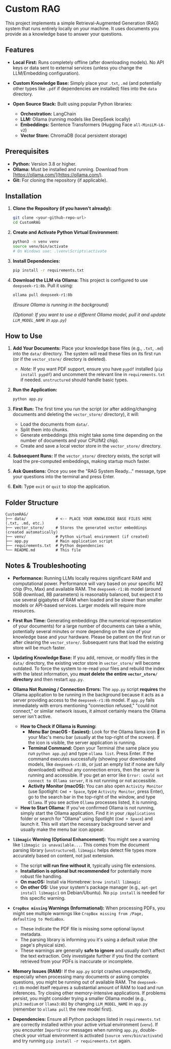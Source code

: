 # Custom RAG

This project implements a simple Retrieval-Augmented Generation (RAG) system that runs entirely locally on your machine. It uses documents you provide as a knowledge base to answer your questions.

## Features

* **Local First:** Runs completely offline (after downloading models). No API keys or data sent to external services (unless you change the LLM/Embedding configuration).

* **Custom Knowledge Base:** Simply place your `.txt`, `.md` (and potentially other types like `.pdf` if dependencies are installed) files into the `data` directory.

* **Open Source Stack:** Built using popular Python libraries:
    * **Orchestration:** LangChain
    * **LLM:** Ollama (running models like DeepSeek locally)
    * **Embeddings:** Sentence Transformers (Hugging Face `all-MiniLM-L6-v2`)
    * **Vector Store:** ChromaDB (local persistent storage)

## Prerequisites

* **Python:** Version 3.8 or higher.
* **Ollama:** Must be installed and running. Download from [https://ollama.com/](https://ollama.com/).
* **Git:** For cloning the repository (if applicable).

## Installation

1.  **Clone the Repository (if you haven't already):**
    ```bash
    git clone <your-github-repo-url>
    cd CustomRAG
    ```

2.  **Create and Activate Python Virtual Environment:**
    ```bash
    python3 -m venv venv
    source venv/bin/activate
    # On Windows use: .\venv\Scripts\activate
    ```

3.  **Install Dependencies:**
    ```bash
    pip install -r requirements.txt
    ```

4.  **Download the LLM via Ollama:**
    This project is configured to use `deepseek-r1:8b`. Pull it using:
    ```bash
    ollama pull deepseek-r1:8b
    ```
    *(Ensure Ollama is running in the background)*

    *(Optional: If you want to use a different Ollama model, pull it and update `LLM_MODEL_NAME` in `app.py`)*

## How to Use

1.  **Add Your Documents:** Place your knowledge base files (e.g., `.txt`, `.md`) into the `data/` directory. The system will read these files on its first run (or if the `vector_store/` directory is deleted).
    * *Note:* If you want PDF support, ensure you have `pypdf` installed (`pip install pypdf`) and uncomment the relevant line in `requirements.txt` if needed. `unstructured` should handle basic types.

2.  **Run the Application:**
    ```bash
    python app.py
    ```

3.  **First Run:** The first time you run the script (or after adding/changing documents and deleting the `vector_store/` directory), it will:
    * Load the documents from `data/`.
    * Split them into chunks.
    * Generate embeddings (this might take some time depending on the number of documents and your CPU/M2 chip).
    * Create and save a local vector store in the `vector_store/` directory.

4.  **Subsequent Runs:** If the `vector_store/` directory exists, the script will load the pre-computed embeddings, making startup much faster.

5.  **Ask Questions:** Once you see the "RAG System Ready..." message, type your questions into the terminal and press Enter.

6.  **Exit:** Type `exit` or `quit` to stop the application.

## Folder Structure

```
CustomRAG/
├── data/             # <-- PLACE YOUR KNOWLEDGE BASE FILES HERE (.txt, .md, etc.)
├── vector_store/     # Stores the generated vector embeddings (created automatically)
├── venv/             # Python virtual environment (if created)
├── app.py            # Main application script
├── requirements.txt  # Python dependencies
└── README.md         # This file
```

## Notes & Troubleshooting

* **Performance:** Running LLMs locally requires significant RAM and computational power. Performance will vary based on your specific M2 chip (Pro, Max) and available RAM. The `deepseek-r1:8b` model (around 5GB download, 8B parameters) is reasonably balanced, but expect it to use several gigabytes of RAM when loaded and be slower than smaller models or API-based services. Larger models will require more resources.

* **First Run Time:** Generating embeddings (the numerical representation of your documents) for a large number of documents can take a while, potentially several minutes or more depending on the size of your knowledge base and your hardware. Please be patient on the first run or after clearing the `vector_store/`. Subsequent runs that load the existing store will be much faster.

* **Updating Knowledge Base:** If you add, remove, or modify files in the `data/` directory, the existing vector store in `vector_store/` will become outdated. To force the system to re-read your files and rebuild the index with the latest information, you **must delete the entire `vector_store/` directory** and then restart `app.py`.

* **Ollama Not Running / Connection Errors:** The `app.py` script **requires** the Ollama application to be running in the background because it acts as a server providing access to the `deepseek-r1:8b` model. If `app.py` fails immediately with errors mentioning "connection refused," "could not connect," or similar network issues, it almost certainly means the Ollama server isn't active.
    * **How to Check if Ollama is Running:**
        * **Menu Bar (macOS - Easiest):** Look for the Ollama llama icon 🦙 in your Mac's menu bar (usually at the top-right of the screen). If the icon is visible, the server application is running.
        * **Terminal Command:** Open your Terminal (the same place you run `python app.py`) and type `ollama list`. Press Enter. If the command executes successfully (showing your downloaded models, like `deepseek-r1:8b`, or just an empty list if none are fully downloaded) without any connection errors, then the server is running and accessible. If you get an error like `Error: could not connect to Ollama server`, it is not running or not accessible.
        * **Activity Monitor (macOS):** You can also open `Activity Monitor` (use Spotlight: `Cmd + Space`, type `Activity Monitor`, press Enter), go to the search bar in the top-right of the window, and type `Ollama`. If you see active `Ollama` processes listed, it is running.
    * **How to Start Ollama:** If you've confirmed Ollama is not running, simply start the Ollama application. Find it in your `/Applications` folder or search for "Ollama" using Spotlight (`Cmd + Space`) and launch it. This will start the necessary background server and usually make the menu bar icon appear.

* **`libmagic` Warning (Optional Enhancement):** You might see a warning like `libmagic is unavailable...`. This comes from the document parsing library (`unstructured`). `libmagic` helps detect file types more accurately based on content, not just extension.
    * The script **will run fine without it**, typically using file extensions.
    * **Installation is optional but recommended** for potentially more robust file handling.
    * **On macOS:** Install via Homebrew: `brew install libmagic`
    * **On other OS:** Use your system's package manager (e.g., `apt-get install libmagic1` on Debian/Ubuntu). No `pip install` is needed for this specific warning.

* **`CropBox missing` Warnings (Informational):** When processing PDFs, you might see multiple warnings like `CropBox missing from /Page, defaulting to MediaBox`.
    * These indicate the PDF file is missing some optional layout metadata.
    * The parsing library is informing you it's using a default value (the page's physical size).
    * These warnings are generally **safe to ignore** and usually don't affect the text extraction. Only investigate further if you find the content retrieved from your PDFs is inaccurate or incomplete.

* **Memory Issues (RAM):** If the `app.py` script crashes unexpectedly, especially when processing many documents or asking complex questions, you might be running out of available RAM. The `deepseek-r1:8b` model itself requires a substantial amount of RAM to load and run inferences. Try closing other memory-intensive applications. If problems persist, you might consider trying a smaller Ollama model (e.g., `phi3:medium` or `llama3:8b`) by changing `LLM_MODEL_NAME` in `app.py` (remember to `ollama pull` the new model first).

* **Dependencies:** Ensure all Python packages listed in `requirements.txt` are correctly installed within your active virtual environment (`venv`). If you encounter `ImportError` messages when running `app.py`, double-check your virtual environment is activated (`source venv/bin/activate`) and try running `pip install -r requirements.txt` again.